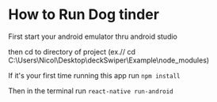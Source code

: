 
# How to Run Dog tinder

First start your android emulator thru android studio


then cd to directory of project (ex.// cd C:\Users\Nicol\Desktop\deckSwiper\Example\node_modules)

If it's your first time running this app run `npm install`

Then in the terminal run `react-native run-android`

